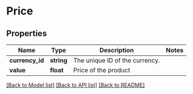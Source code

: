 # Price

## Properties
Name | Type | Description | Notes
------------ | ------------- | ------------- | -------------
**currency_id** | **string** | The unique ID of the currency. | 
**value** | **float** | Price of the product | 

[[Back to Model list]](../../README.md#documentation-for-models) [[Back to API list]](../../README.md#documentation-for-api-endpoints) [[Back to README]](../../README.md)

